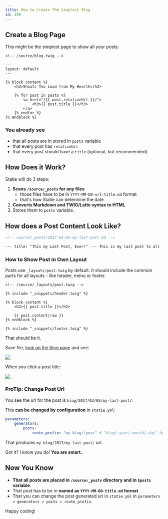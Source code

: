 ```yaml
---
title: How to Create The Simplest Blog
id: 100
---
```


## Create a Blog Page

This might be the simplest page to show all your posts:

```twig
<!-- /source/blog.twig -->

---
layout: default
---

{% block content %}
    <h2>Shouts Too Loud from My Hearth</h2>

    {% for post in posts %}
        <a href="/{{ post.relativeUrl }}/">
            <h3>{{ post.title }}</h3>
        </a>
    {% endfor %}
{% endblock %}
```

### You already see

-   that all posts are in stored in `posts` variable
-   that every post has `relativeUrl`
-   that every post should have a `title` (optional, but recommended)

## How Does it Work?

Statie will do 3 steps:

1. **Scans `/source/_posts` for any files**
    - those files have to be in `YYYY-MM-DD-url-title.md` format
    - that's how Statie can determine the date
2. **Converts Markdown and TWIG/Latte syntax to HTML**
3. Stores them to `posts` variable.

## How does a Post Content Look Like?

```html
<!-- source/_posts/2017-03-05-my-last-post.md -->

--- title: "This my Last Post, Ever!" --- This is my last post to all
```

### How to Show Post in Own Layout

Posts use `_layouts/post.twig` by default. It should include the common parts for all layouts - like header, menu or footer.

```twig
<!-- /source/_layouts/post.twig -->

{% include "_snippets/header.twig" %}

{% block content %}
    <h2>{{ post.title }}</h2>

    {{ post.content|raw }}
{% endblock %}

{% include "_snippets/footer.twig" %}
```

That should be it.

Save file, [look on the blog page](http://localhost:8000/blog) and see:

<div class="text-center">
    <img src="/assets/images/posts/2017/statie-4/statie-blog.png" class="img-thumbnail">
</div>

When you click a post title:

<div class="text-center">
    <img src="/assets/images/posts/2017/statie-4/statie-post.png" class="img-thumbnail">
</div>

### ProTip: Change Post Url

You see the url for the post is `blog/2017/03/05/my-last-post/`.

This **can be changed by configuration** in `statie.yml`:

```yaml
parameters:
    generators:
        posts:
            route_prefix: "my-blog/:year" # "blog/:year/:month/:day" by default
```

That produces `my-blog/2017/my-last-post/` url.

Got it? I know you do! **You are smart.**

## Now You Know

-   **That all posts are placed in `/source/_posts` directory and in `$posts` variable**.
-   That post has to be in **named as `YYYY-MM-DD-title.md` format**
-   That you can change the post generated url in `statie.yml` in `parameters > generators > posts > route_prefix`.

Happy coding!
